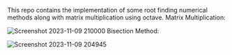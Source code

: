 This repo contains the implementation of some root finding numerical methods along with matrix multiplication using octave.
Matrix Multiplication:

![Screenshot 2023-11-09 210000](https://github.com/Rifat-2020831030/Numerical-Analysis-Matlab/assets/108355509/7f1de5c0-ceb5-4c56-876d-44219e5fe2a7)
Bisection Method:

![Screenshot 2023-11-09 204945](https://github.com/Rifat-2020831030/Numerical-Analysis-Matlab/assets/108355509/3674b851-5bae-41cd-8ce3-e68408872d5a)
